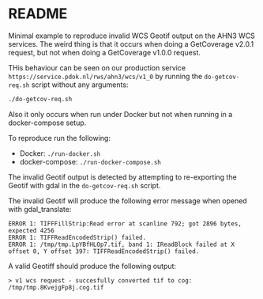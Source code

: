 # README

Minimal example to reproduce invalid WCS Geotif output on the AHN3 WCS services. The weird thing is that it occurs when doing a GetCoverage v2.0.1 request, but not when doing a GetCoverage v1.0.0 request.

THis behaviour can be seen on our production service `https://service.pdok.nl/rws/ahn3/wcs/v1_0` by running the `do-getcov-req.sh` script without any arguments:

```sh
./do-getcov-req.sh
```

Also it only occurs when run under Docker but not when running in a docker-compose setup.

To reproduce run the following:

- Docker: `./run-docker.sh`
- docker-compose: `./run-docker-compose.sh`

The invalid Geotif output is detected by attempting to re-exporting the Geotif with gdal in the `do-getcov-req.sh` script.

The invalid Geotif will produce the following error message when opened with gdal_translate:

```
ERROR 1: TIFFFillStrip:Read error at scanline 792; got 2896 bytes, expected 4256
ERROR 1: TIFFReadEncodedStrip() failed.
ERROR 1: /tmp/tmp.LpYBfHLOp7.tif, band 1: IReadBlock failed at X offset 0, Y offset 397: TIFFReadEncodedStrip() failed.
```

A valid Geotiff should produce the following output:

```
> v1 wcs request - succesfully converted tif to cog: /tmp/tmp.8KvejgFp8j.cog.tif
```
